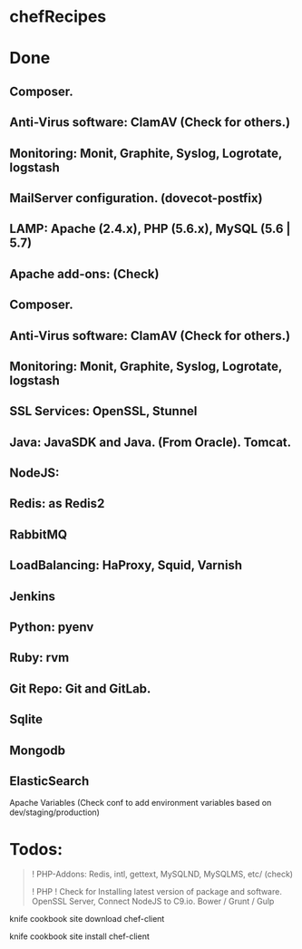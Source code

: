 chefRecipes
===========

# Done

## Composer.

## Anti-Virus software:  ClamAV (Check for others.)

## Monitoring:  Monit, Graphite, Syslog, Logrotate, logstash

## MailServer configuration.  (dovecot-postfix)

## LAMP:  Apache (2.4.x), PHP (5.6.x), MySQL (5.6 | 5.7)

## Apache add-ons: (Check)

## Composer.

## Anti-Virus software:  ClamAV (Check for others.)

## Monitoring:  Monit, Graphite, Syslog, Logrotate, logstash

## SSL Services:  OpenSSL, Stunnel

## Java:  JavaSDK and Java. (From Oracle).  Tomcat.

## NodeJS:  

## Redis:  as Redis2

## RabbitMQ

## LoadBalancing: HaProxy, Squid, Varnish

## Jenkins

## Python: pyenv

## Ruby: rvm

## Git Repo:  Git and GitLab.

## Sqlite

## Mongodb

## ElasticSearch

Apache Variables (Check conf to add environment variables based on dev/staging/production)

Todos:
=============

> ! PHP-Addons:  Redis, intl, gettext, MySQLND, MySQLMS, etc/ (check)
>
> ! PHP
> ! Check for Installing latest version of package and software.
>  OpenSSL Server, 
> Connect NodeJS to C9.io.
>  Bower / Grunt / Gulp

knife cookbook site download chef-client

knife cookbook site install chef-client
